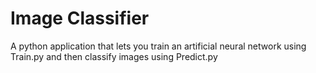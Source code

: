 # Image Classifier

A python application that lets you train an artificial neural network using Train.py and then classify images using Predict.py
